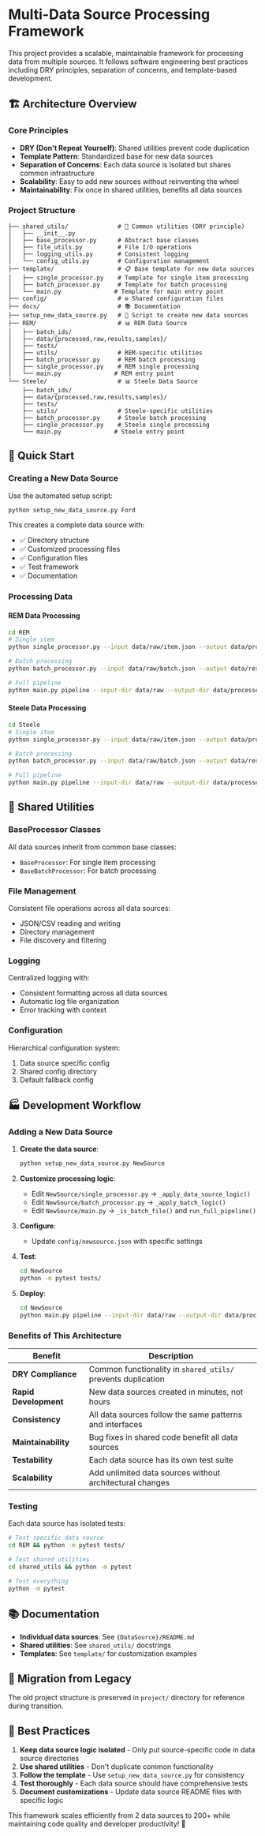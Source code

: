 # Multi-Data Source Processing Framework

This project provides a scalable, maintainable framework for processing data from multiple sources. It follows software engineering best practices including DRY principles, separation of concerns, and template-based development.

## 🏗️ **Architecture Overview**

### Core Principles
- **DRY (Don't Repeat Yourself)**: Shared utilities prevent code duplication
- **Template Pattern**: Standardized base for new data sources  
- **Separation of Concerns**: Each data source is isolated but shares common infrastructure
- **Scalability**: Easy to add new sources without reinventing the wheel
- **Maintainability**: Fix once in shared utilities, benefits all data sources

### Project Structure

```
├── shared_utils/              # 🔧 Common utilities (DRY principle)
│   ├── __init__.py
│   ├── base_processor.py      # Abstract base classes
│   ├── file_utils.py          # File I/O operations
│   ├── logging_utils.py       # Consistent logging
│   └── config_utils.py        # Configuration management
├── template/                  # 📋 Base template for new data sources
│   ├── single_processor.py    # Template for single item processing
│   ├── batch_processor.py     # Template for batch processing
│   └── main.py               # Template for main entry point
├── config/                    # ⚙️ Shared configuration files
├── docs/                      # 📚 Documentation
├── setup_new_data_source.py   # 🚀 Script to create new data sources
├── REM/                       # 📊 REM Data Source
│   ├── batch_ids/
│   ├── data/{processed,raw,results,samples}/
│   ├── tests/
│   ├── utils/                 # REM-specific utilities
│   ├── batch_processor.py     # REM batch processing
│   ├── single_processor.py    # REM single processing
│   └── main.py               # REM entry point
└── Steele/                    # 📊 Steele Data Source
    ├── batch_ids/
    ├── data/{processed,raw,results,samples}/
    ├── tests/
    ├── utils/                 # Steele-specific utilities
    ├── batch_processor.py     # Steele batch processing
    ├── single_processor.py    # Steele single processing
    └── main.py               # Steele entry point
```

## 🚀 **Quick Start**

### Creating a New Data Source

Use the automated setup script:

```bash
python setup_new_data_source.py Ford
```

This creates a complete data source with:
- ✅ Directory structure
- ✅ Customized processing files  
- ✅ Configuration files
- ✅ Test framework
- ✅ Documentation

### Processing Data

#### REM Data Processing
```bash
cd REM
# Single item
python single_processor.py --input data/raw/item.json --output data/processed/item.json

# Batch processing  
python batch_processor.py --input data/raw/batch.json --output data/results/batch.json

# Full pipeline
python main.py pipeline --input-dir data/raw --output-dir data/processed
```

#### Steele Data Processing
```bash
cd Steele
# Single item
python single_processor.py --input data/raw/item.json --output data/processed/item.json

# Batch processing
python batch_processor.py --input data/raw/batch.json --output data/results/batch.json

# Full pipeline  
python main.py pipeline --input-dir data/raw --output-dir data/processed
```

## 🔧 **Shared Utilities**

### BaseProcessor Classes
All data sources inherit from common base classes:
- `BaseProcessor`: For single item processing
- `BaseBatchProcessor`: For batch processing

### File Management
Consistent file operations across all data sources:
- JSON/CSV reading and writing
- Directory management
- File discovery and filtering

### Logging
Centralized logging with:
- Consistent formatting across all data sources
- Automatic log file organization
- Error tracking with context

### Configuration
Hierarchical configuration system:
1. Data source specific config
2. Shared config directory  
3. Default fallback config

## 🏭 **Development Workflow**

### Adding a New Data Source

1. **Create the data source**:
   ```bash
   python setup_new_data_source.py NewSource
   ```

2. **Customize processing logic**:
   - Edit `NewSource/single_processor.py` → `_apply_data_source_logic()`
   - Edit `NewSource/batch_processor.py` → `_apply_batch_logic()`
   - Edit `NewSource/main.py` → `_is_batch_file()` and `run_full_pipeline()`

3. **Configure**:
   - Update `config/newsource.json` with specific settings

4. **Test**:
   ```bash
   cd NewSource
   python -m pytest tests/
   ```

5. **Deploy**:
   ```bash
   cd NewSource  
   python main.py pipeline --input-dir data/raw --output-dir data/processed
   ```

### Benefits of This Architecture

| Benefit | Description |
|---------|-------------|
| **DRY Compliance** | Common functionality in `shared_utils/` prevents duplication |
| **Rapid Development** | New data sources created in minutes, not hours |
| **Consistency** | All data sources follow the same patterns and interfaces |
| **Maintainability** | Bug fixes in shared code benefit all data sources |
| **Testability** | Each data source has its own test suite |
| **Scalability** | Add unlimited data sources without architectural changes |

### Testing

Each data source has isolated tests:
```bash
# Test specific data source
cd REM && python -m pytest tests/

# Test shared utilities  
cd shared_utils && python -m pytest

# Test everything
python -m pytest
```

## 📚 **Documentation**

- **Individual data sources**: See `{DataSource}/README.md`  
- **Shared utilities**: See `shared_utils/` docstrings
- **Templates**: See `template/` for customization examples

## 🔄 **Migration from Legacy**

The old project structure is preserved in `project/` directory for reference during transition.

## 🎯 **Best Practices**

1. **Keep data source logic isolated** - Only put source-specific code in data source directories
2. **Use shared utilities** - Don't duplicate common functionality  
3. **Follow the template** - Use `setup_new_data_source.py` for consistency
4. **Test thoroughly** - Each data source should have comprehensive tests
5. **Document customizations** - Update data source README files with specific logic

This framework scales efficiently from 2 data sources to 200+ while maintaining code quality and developer productivity! 🚀
